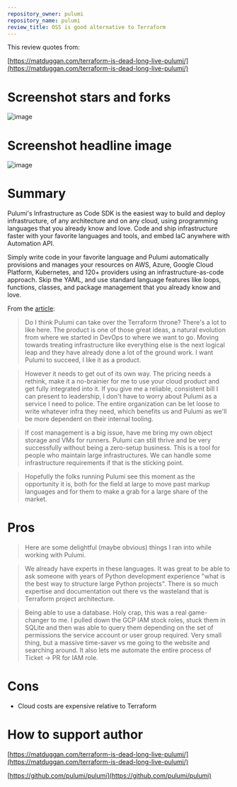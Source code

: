 ```yaml
---
repository_owner: pulumi
repository_name: pulumi
review_title: OSS is good alternative to Terraform
---
```


This review quotes from:

[https://matduggan.com/terraform-is-dead-long-live-pulumi/](https://matduggan.com/terraform-is-dead-long-live-pulumi/)

# Screenshot stars and forks

![image](https://github.com/repo-reviews/repo-reviews.github.io/assets/135327276/0b8db9cb-6a48-4746-826c-4ae3a7084aea)


# Screenshot headline image

![image](https://github.com/repo-reviews/repo-reviews.github.io/assets/135327276/7f8d0f20-717d-42b2-9120-7e489293c054)

# Summary
Pulumi's Infrastructure as Code SDK is the easiest way to build and deploy infrastructure, of any architecture and on any cloud, using programming languages that you already know and love. Code and ship infrastructure faster with your favorite languages and tools, and embed IaC anywhere with Automation API.

Simply write code in your favorite language and Pulumi automatically provisions and manages your resources on AWS, Azure, Google Cloud Platform, Kubernetes, and 120+ providers using an infrastructure-as-code approach. Skip the YAML, and use standard language features like loops, functions, classes, and package management that you already know and love.


From the [article](https://matduggan.com/terraform-is-dead-long-live-pulumi/):

> Do I think Pulumi can take over the Terraform throne? There's a lot to like here. The product is one of those great ideas, a natural evolution from where we started in DevOps to where we want to go. Moving towards treating infrastructure like everything else is the next logical leap and they have already done a lot of the ground work. I want Pulumi to succeed, I like it as a product.

> However it needs to get out of its own way. The pricing needs a rethink, make it a no-brainier for me to use your cloud product and get fully integrated into it. If you give me a reliable, consistent bill I can present to leadership, I don't have to worry about Pulumi as a service I need to police. The entire organization can be let loose to write whatever infra they need, which benefits us and Pulumi as we'll be more dependent on their internal tooling.

> If cost management is a big issue, have me bring my own object storage and VMs for runners. Pulumi can still thrive and be very successfully without being a zero-setup business. This is a tool for people who maintain large infrastructures. We can handle some infrastructure requirements if that is the sticking point.  

> Hopefully the folks running Pulumi see this moment as the opportunity it is, both for the field at large to move past markup languages and for them to make a grab for a large share of the market.


# Pros

> Here are some delightful (maybe obvious) things I ran into while working with Pulumi.

> We already have experts in these languages. It was great to be able to ask someone with years of Python development experience "what is the best way to structure large Python projects". There is so much expertise and documentation out there vs the wasteland that is Terraform project architecture.

> Being able to use a database. Holy crap, this was a real game-changer to me. I pulled down the GCP IAM stock roles, stuck them in SQLite and then was able to query them depending on the set of permissions the service account or user group required. Very small thing, but a massive time-saver vs me going to the website and searching around. It also lets me automate the entire process of Ticket -> PR for IAM role.

# Cons

- Cloud costs are expensive relative to Terraform

# How to support author

[https://matduggan.com/terraform-is-dead-long-live-pulumi/](https://matduggan.com/terraform-is-dead-long-live-pulumi/)

[https://github.com/pulumi/pulumi](https://github.com/pulumi/pulumi)


